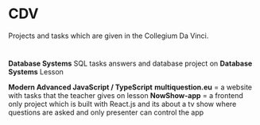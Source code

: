 # CDV
Projects and tasks which are given in the Collegium Da Vinci.

#
**Database Systems**
SQL tasks answers and database project on **Database Systems** Lesson

**Modern Advanced JavaScript / TypeScript**
**multiquestion.eu** = a website with tasks that the teacher gives on lesson
**NowShow-app** = a frontend only project which is built with React.js and its about a tv show where questions are asked and only presenter can control the app


